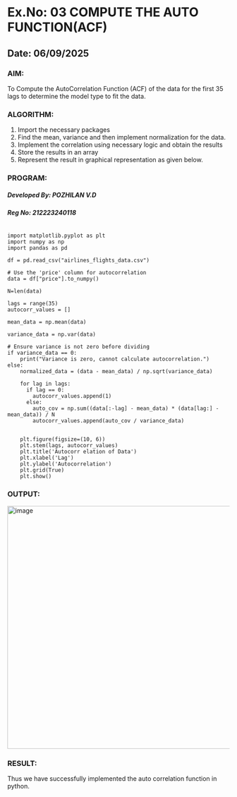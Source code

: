 # Ex.No: 03   COMPUTE THE AUTO FUNCTION(ACF)
## Date: 06/09/2025

### AIM:
To Compute the AutoCorrelation Function (ACF) of the data for the first 35 lags to determine the model
type to fit the data.
### ALGORITHM:
1. Import the necessary packages
2. Find the mean, variance and then implement normalization for the data.
3. Implement the correlation using necessary logic and obtain the results
4. Store the results in an array
5. Represent the result in graphical representation as given below.
### PROGRAM:
##### Developed By: POZHILAN V.D
##### Reg No: 212223240118
```

import matplotlib.pyplot as plt
import numpy as np
import pandas as pd

df = pd.read_csv("airlines_flights_data.csv")

# Use the 'price' column for autocorrelation
data = df["price"].to_numpy()

N=len(data)

lags = range(35)
autocorr_values = []

mean_data = np.mean(data)

variance_data = np.var(data)

# Ensure variance is not zero before dividing
if variance_data == 0:
    print("Variance is zero, cannot calculate autocorrelation.")
else:
    normalized_data = (data - mean_data) / np.sqrt(variance_data)

    for lag in lags:
      if lag == 0:
        autocorr_values.append(1)
      else:
        auto_cov = np.sum((data[:-lag] - mean_data) * (data[lag:] - mean_data)) / N
        autocorr_values.append(auto_cov / variance_data)


    plt.figure(figsize=(10, 6))
    plt.stem(lags, autocorr_values)
    plt.title('Autocorr elation of Data')
    plt.xlabel('Lag')
    plt.ylabel('Autocorrelation')
    plt.grid(True)
    plt.show()
```



### OUTPUT:
<img width="970" height="551" alt="image" src="https://github.com/user-attachments/assets/026f8930-457a-4047-a270-6b2e2206f8e5" />



### RESULT:
Thus we have successfully implemented the auto correlation function in python.
